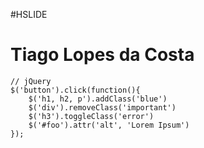 #HSLIDE

# Tiago Lopes da Costa
    // jQuery
    $('button').click(function(){
        $('h1, h2, p').addClass('blue')
        $('div').removeClass('important')
        $('h3').toggleClass('error')
        $('#foo').attr('alt', 'Lorem Ipsum')
    });